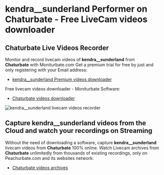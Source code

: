 # kendra__sunderland Performer on Chaturbate - Free LiveCam videos downloader

## Chaturbate Live Videos Recorder

Monitor and record livecam videos of **kendra__sunderland** from **Chaturbate** with Moniturbate.com
Get a premium trial for free by just and only registering with your Email address:
* [kendra__sunderland Premium videos downloader](https://moniturbate.com/request-demo-licence-key.html)

Free livecam videos downloader - Moniturbate Software:
* [Chaturbate videos downloader](https://moniturbate.com/moniturbate-download-software.html)

![kendra__sunderland livecam videos recorder](https://peachurnet.com/templates/moniturbate-software.png)


## Capture kendra__sunderland videos from the Cloud and watch your recordings on Streaming

Without the need of downloading a software, capture **kendra__sunderland** livecam videos from **Chaturbate** 100% online.
Watch Livecam archives from **Chaturbate** unlimitedly from thousands of existing recordings, only on Peachurbate.com and its websites network:
* [Chaturbate videos archives](https://peachurnet.com/)